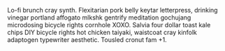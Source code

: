 Lo-fi brunch cray synth. Flexitarian pork belly keytar letterpress, drinking vinegar portland affogato mlkshk gentrify meditation gochujang microdosing bicycle rights cornhole XOXO. Salvia four dollar toast kale chips DIY bicycle rights hot chicken taiyaki, waistcoat cray kinfolk adaptogen typewriter aesthetic. Tousled cronut fam +1.